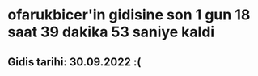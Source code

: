 # ofarukbicer'in gidisine son 1 gun 18 saat 39 dakika 53 saniye kaldi

## Gidis tarihi: 30.09.2022 :(